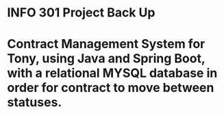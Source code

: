# INFO 301 Project Back Up
# Contract Management System for Tony, using Java and Spring Boot, with a relational MYSQL database in order for contract to move between statuses. 
